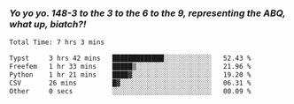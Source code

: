 ### ***Yo yo yo. 148-3 to the 3 to the 6 to the 9, representing the ABQ, what up, biatch?!***

<!--START_SECTION:waka-->

```txt
Total Time: 7 hrs 3 mins

Typst     3 hrs 42 mins   █████████████░░░░░░░░░░░░   52.43 %
Freefem   1 hr 33 mins    █████▒░░░░░░░░░░░░░░░░░░░   21.96 %
Python    1 hr 21 mins    ████▓░░░░░░░░░░░░░░░░░░░░   19.20 %
CSV       26 mins         █▓░░░░░░░░░░░░░░░░░░░░░░░   06.31 %
Other     0 secs          ░░░░░░░░░░░░░░░░░░░░░░░░░   00.09 %
```

<!--END_SECTION:waka-->

<!--
**AJMC2002/AJMC2002** is a ✨ _special_ ✨ repository because its `README.md` (this file) appears on your GitHub profile.

Here are some ideas to get you started:

- 🔭 I’m currently working on ...
- 🌱 I’m currently learning ...
- 👯 I’m looking to collaborate on ...
- 🤔 I’m looking for help with ...
- 💬 Ask me about ...
- 📫 How to reach me: ...
- 😄 Pronouns: ...
- ⚡ Fun fact: ...
-->
